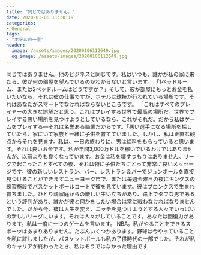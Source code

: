 ```yaml
---
title: "同じではありません。"
date: 2020-01-06 11:30:19
categories:
- General
tags:
- "ホテルの一室"
header:
  image: /assets/images/20200106112649.jpg
  og_image: /assets/images/20200106112649.jpg
---
```


同じではありません。他のビジネスと同じです。私はいつも、誰かが私の家に来たら、彼が何の部屋を望んでいるのかわからないと言います。 「1ベッドルーム、または2ベッドルームはどうですか？」そして、彼が部屋にもっとお金を払いたいなら、それは彼の仕事ですが、ホテルは球技が行われている場所です。それはあなたがスマートでなければならないところです。 「これはすべてのプレイヤーの大きな誤解だと思う。これはプレイする世界で最高の場所だ。世界でプレイする悪い場所を見つけようとしているなら、これがそれだ。だから私はゲームをプレイする—それは名誉ある職業だからです。「悪い選手になる場所を探していたら、家にいて家族と一緒に子供を育てていました。しかし、私は正直な観点からそれを見ます。私は、一日の終わりに、男は給料をもらっていると思います。それは良いお金です。私が年間3,000万ドルを稼いでいるわけではありませんが、以前よりも良くなっています。お金は私を壊すつもりはありません。リーグで起こったことすべての後、それは特に子供たちにとって非常に良いメッセージです。彼の新しいレストラン、バー、レストラン＆バーでジョンポールを直接見つけることができますニューヨーク市で、または毎週金曜日の夜にキングスの練習施設でバスケットボールコートで彼を見ています。彼はブロンクスで生まれ育ちました。ひとり親家庭からの厳しい生い立ちがあり、路上でタフな男であるという評判があり、誰かが彼と何かをしたい場合は常に戦わなければなりませんでした。だから今、彼は人生を変え、ニッチを見つけようとする人々でいっぱいの新しいリーグにいます。それは人々がしていることです。あなたは回復力があります。私は一度に一つのゲームを言います。 NBA。私がやることをできるスポーツはあまりありません。たぶんいくつかあります。野球は今やっていることを私に許しましたが、バスケットボールも私の子供時代の一部でした。それが私のキャリアが終わったとき、私はそうではなかった理由です
